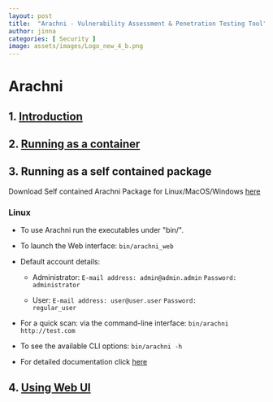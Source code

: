 ```yaml
---
layout: post
title:  "Arachni - Vulnerability Assessment & Penetration Testing Tool"
author: jinna
categories: [ Security ]
image: assets/images/Logo_new_4_b.png
---
```


# Arachni
## 1. [Introduction](https://github.com/JinnaBalu/DevOps/wiki/What-is-Arachni)
## 2. [Running as a container](https://github.com/JinnaBalu/DevOps/wiki/Running-arachni-as-a-container)

## 3. Running as a self contained package

Download Self contained Arachni Package for Linux/MacOS/Windows [here](https://www.arachni-scanner.com/download/)

### Linux

- To use Arachni run the executables under "bin/".

- To launch the Web interface:
    `bin/arachni_web`

- Default account details:

    - Administrator:
        `E-mail address: admin@admin.admin`
        `Password:       administrator`

    - User:
        `E-mail address: user@user.user`
        `Password:       regular_user`

- For a quick scan: via the command-line interface:
    `bin/arachni http://test.com`

- To see the available CLI options:
    `bin/arachni -h`

- For detailed documentation click [here](http://arachni-scanner.com/wiki/User-guide)

## 4. [Using Web UI](https://github.com/JinnaBalu/DevOps/wiki/Using-Arachni-Web-UI)

